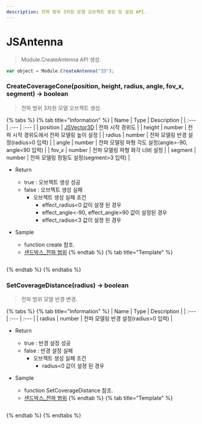 ```yaml
---
description: 전파 범위 3차원 모델 오브젝트 생성 및 설정 API.
---
```


# JSAntenna

> Module.CreateAntenna API 생성.

```javascript
var object = Module.CreateAntenna("ID");
```

### CreateCoverageCone(position, height, radius, angle, fov_x, segment) → boolean

>  전파 범위 3차원 모델 오브젝트 생성.

{% tabs %}
{% tab title="Information" %}
| Name | Type | Description |
| :--- | :--- | :--- |
| position | [JSVector3D](JSVector3D.md) | 전파 시작 경위도 |
| height | number | 전파 시작 경위도에서 전파 모델링 높이 설정 |
| radius | number | 전파 모델링 반경 설정(radius&gt;0 입력) |
| angle | number | 전파 모델링 파형 각도 설정(angle&gt;-90, angle&lt;90 입력) |
| fov_x | number | 전파 모델링 파형 화각 너비 설정 |
| segment | number | 전파 모델링 정밀도 설정(segment&gt;3 입력) |

* Return
  * true : 오브젝트 생성 성공
  * false : 오브젝트 생성 실패
    * 오브젝트 생성 실패 조건
	  * effect_radius&lt;0 값이 설졍 된 경우
	  * effect_angle&lt;-90, effect_angle&gt;90 값이 설정된 경우
      * effect_radius&lt;3 값이 설졍 된 경우
	  
* Sample
  * function create 참조.
  * [샌드박스\_전파 범위](http://sandbox.dtwincloud.com/code/main.do?id=object_antenna)
{% endtab %}
{% tab title="Template" %}
```javascript
```
{% endtab %}
{% endtabs %}

### SetCoverageDistance(radius) → boolean

> 전파 범위 모델 반경 변경.

{% tabs %}
{% tab title="Information" %}
| Name | Type | Description |
| :--- | :--- | :--- |
| radius | number | 전파 모델링 반경 설정(radius&gt;0 입력) |

* Return
  * true : 반경 설정 성공
  * false : 반경 설정 실패
    * 오브젝트 생성 실패 조건
	  * radius&lt;0 값이 설졍 된 경우

* Sample
  * function SetCoverageDistance 참조.
  * [샌드박스\_전파 범위](http://sandbox.dtwincloud.com/code/main.do?id=object_antenna)
{% endtab %}
{% tab title="Template" %}
```javascript
```
{% endtab %}
{% endtabs %}

